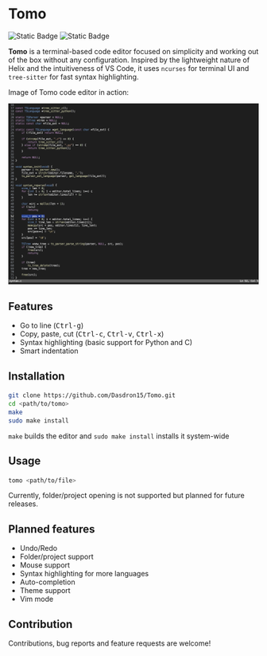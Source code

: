 # Tomo

![Static Badge](https://img.shields.io/badge/release-v0.1.1-blue)
![Static Badge](https://img.shields.io/badge/licence-MIT-blue)

**Tomo** is a terminal-based code editor focused on simplicity and working out of the box without any configuration. Inspired by the lightweight nature of Helix and the intuitiveness of VS Code, it uses `ncurses` for terminal UI and `tree-sitter` for fast syntax highlighting.

Image of Tomo code editor in action:

![Screenshot](./assets/preview.png)

## Features

- Go to line (<kbd>Ctrl-g</kbd>)  
- Copy, paste, cut (<kbd>Ctrl-c</kbd>, <kbd>Ctrl-v</kbd>, <kbd>Ctrl-x</kbd>)  
- Syntax highlighting (basic support for Python and C)  
- Smart indentation

## Installation

```sh
git clone https://github.com/Dasdron15/Tomo.git
cd <path/to/tomo>
make
sudo make install
```

`make` builds the editor and `sudo make install` installs it system-wide

## Usage 

```sh
tomo <path/to/file>
```

Currently, folder/project opening is not supported but planned for future releases.

## Planned features

- Undo/Redo
- Folder/project support
- Mouse support
- Syntax highlighting for more languages
- Auto-completion
- Theme support
- Vim mode

## Contribution

Contributions, bug reports and feature requests are welcome!
